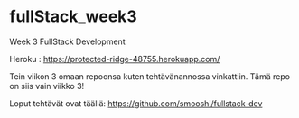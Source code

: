 # fullStack_week3
Week 3 FullStack Development

Heroku : https://protected-ridge-48755.herokuapp.com/

Tein viikon 3 omaan repoonsa kuten tehtävänannossa vinkattiin. Tämä repo on siis vain viikko 3!

Loput tehtävät ovat täällä: https://github.com/smooshi/fullstack-dev
